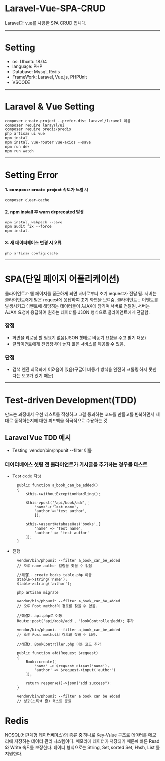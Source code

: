 # Laravel-Vue-SPA-CRUD
Laravel과 vue를 사용한 SPA CRUD 입니다.

---
# Setting
- os: Ubuntu 18.04
- language: PHP
- Database: Mysql, Redis
- FrameWork: Laravel, Vue.js, PHPUnit
- VSCODE

---
# Laravel & Vue Setting
    composer create-project --prefer-dist laravel/laravel 이름
    composer require laravel/ui
    composer require predis/predis
    php artisan ui vue
    npm install
    npm install vue-router vue-axios --save
    npm run dev
    npm run watch

---
# Setting Error
#### 1. composer create-project 속도가 느릴 시
    composer clear-cache

#### 2. npm install 후 warn deprecated 발생
    npm install webpack --save
    npm audit fix --force
    npm install

#### 3. 새 데이터베이스 변경 시 오류
    php artisan config:cache

---
# SPA(단일 페이지 어플리케이션)
클라이언트가 웹 페이지를 접근하게 되면 서버로부터 초기 request가 전달 됨.
서버는 클라이언트에게 받은 request에 응답하여 초기 화면을 보여줌.
클라이언트는 이벤트를 발생시키고 이벤트에 해당하는 데이터들이 AJAX에 담기며 서버로 전달됨.
서버는 AJAX 요청에 응답하여 원하는 데이터를 JSON 형식으로 클라이언트에게 전달함.

### 장점
- 화면을 리로딩 할 필요가 없음(JSON 형태로 비동기 요청을 주고 받기 때문)
- 클라이언트에게 진입장벽이 높지 않은 서비스를 제공할 수 있음.

### 단점
- 검색 엔진 최적화에 어려움이 있음(구글이 비동기 방식을 완전히 크롤링 하지 못한다는 보고가 있기 때문)

---
# Test-driven Development(TDD)
만드는 과정에서 우선 테스트를 작성하고 그걸 통과하는 코드를 만들고를 반복하면서 제대로 동작하는지에 대한 피드백을 적극적으로 수용하는 것

## Laravel Vue TDD 예시
- Testing: vendor/bin/phpunit --filter 이름 

### 데이터베이스 셋팅 전 클라이언트가 게시글을 추가하는 경우를 테스트
- Test code 작성

        public function a_book_can_be_added()
        {
            $this->withoutExceptionHandling();

            $this->post('/api/book/add',[
                'name'=>'Test name',
                'author'=>'test author',
                ]);

            $this->assertDatabaseHas('books',[
                'name' => 'Test name',
                'author' => 'test author'
            ]);
        }
    
- 진행

        vendor/bin/phpunit --filter a_book_can_be_added 
        // 오류 name author 컬럼을 찾을 수 없음

        //해결1. create_books_table.php 이동
        $table->string('name');
        $table->string('author');

        php artisan migrate

        vendor/bin/phpunit --filter a_book_can_be_added 
        // 오류 Post method의 경로를 찾을 수 없음.

        //해결2. api.php로 이동
        Route::post('api/book/add', 'BookController@add); 추가

        vendor/bin/phpunit --filter a_book_can_be_added 
        // 오류 Post method의 경로를 찾을 수 없음.

        //해결3. BookController.php 이동 코드 추가
        
        public function add(Request $request)
        {
            Book::create([
                'name' => $request->input('name'),
                'author' => $request->input('author')
            ]);

            return response()->json("add success");
        }

        vendor/bin/phpunit --filter a_book_can_be_added
        // 성공(초록색 줄) 테스트 종료

# Redis
NOSQL(비관계형 데이터베이스)의 종류 중 하나로 Key-Value 구조로 데이터를 메모리에 저장하는 데이터 관리 시스템이다.
메모리에 데이터가 저장되기 때문에 빠른 Read와 Write 속도를 보장한다.
데이터 형식으로는 String, Set, sorted Set, Hash, List 를 지원한다.
